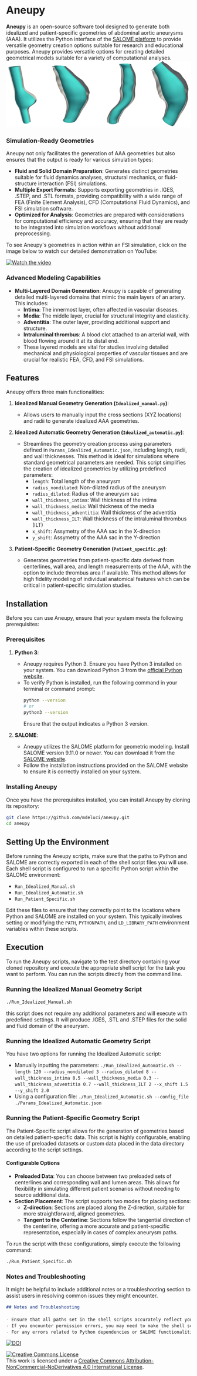 # Aneupy

**Aneupy** is an open-source software tool designed to generate both idealized and patient-specific geometries of abdominal aortic aneurysms (AAA). It utilizes the Python interface of the [SALOME platform](https://www.salome-platform.org/) to provide versatile geometry creation options suitable for research and educational purposes. Aneupy provides versatile options for creating detailed geometrical models suitable for a variety of computational analyses.
![Example Image](./Examples.png)

### Simulation-Ready Geometries

Aneupy not only facilitates the generation of AAA geometries but also ensures that the output is ready for various simulation types:

- **Fluid and Solid Domain Preparation**: Generates distinct geometries suitable for fluid dynamics analyses, structural mechanics, or fluid-structure interaction (FSI) simulations.
- **Multiple Export Formats**: Supports exporting geometries in .IGES, .STEP, and .STL formats, providing compatibility with a wide range of FEA (Finite Element Analysis), CFD (Computational Fluid Dynamics), and FSI simulation software.
- **Optimized for Analysis**: Geometries are prepared with considerations for computational efficiency and accuracy, ensuring that they are ready to be integrated into simulation workflows without additional preprocessing.
  
To see Aneupy's geometries in action within an FSI simulation, click on the image below to watch our detailed demonstration on YouTube:

[![Watch the video](https://img.youtube.com/vi/Q7G-yB3iWwQ/maxresdefault.jpg)](https://www.youtube.com/embed/Q7G-yB3iWwQ)



### Advanced Modeling Capabilities

- **Multi-Layered Domain Generation**: Aneupy is capable of generating detailed multi-layered domains that mimic the main layers of an artery. This includes:
  - **Intima**: The innermost layer, often affected in vascular diseases.
  - **Media**: The middle layer, crucial for structural integrity and elasticity.
  - **Adventitia**: The outer layer, providing additional support and structure.
  - **Intraluminal thrombus**: A blood clot attached to an arterial wall, with blood flowing around it at its distal end.
  - These layered models are vital for studies involving detailed mechanical and physiological properties of vascular tissues and are crucial for realistic FEA, CFD, and FSI simulations.

## Features

Aneupy offers three main functionalities:

1. **Idealized Manual Geometry Generation (`Idealized_manual.py`)**:
   - Allows users to manually input the cross sections (XYZ locations) and radii to generate idealized AAA geometries.

2. **Idealized Automatic Geometry Generation (`Idealized_automatic.py`)**:
   - Streamlines the geometry creation process using parameters defined in `Params_Idealized_Automatic.json`, including length, radii, and wall thicknesses. This method is ideal for simulations where standard geometrical parameters are needed. This script simplifies the creation of idealized geometries by utilizing predefined parameters:
      - `length`: Total length of the aneurysm
      - `radius_nondilated`: Non-dilated radius of the aneurysm
      - `radius_dilated`: Radius of the aneurysm sac
      - `wall_thickness_intima`: Wall thickness of the intima
      - `wall_thickness_media`: Wall thickness of the media
      - `wall_thickness_adventitia`: Wall thickness of the adventitia
      - `wall_thickness_ILT`: Wall thickness of the intraluminal thrombus (ILT)
      - `x_shift`: Assymetry of the AAA sac in the X-direction
      - `y_shift`: Assymetry of the AAA sac in the Y-direction

4. **Patient-Specific Geometry Generation (`Patient_specific.py`)**:
   - Generates geometries from patient-specific data derived from centerlines, wall area, and length measurements of the AAA, with the option to include thrombus area if available. This method allows for high fidelity modeling of individual anatomical features which can be critical in patient-specific simulation studies.

## Installation

Before you can use Aneupy, ensure that your system meets the following prerequisites:

### Prerequisites

1. **Python 3**:
   - Aneupy requires Python 3. Ensure you have Python 3 installed on your system. You can download Python 3 from the [official Python website](https://www.python.org/downloads/).
   - To verify Python is installed, run the following command in your terminal or command prompt:
     ```bash
     python --version
     # or
     python3 --version
     ```
     Ensure that the output indicates a Python 3 version.

2. **SALOME**:
   - Aneupy utilizes the SALOME platform for geometric modeling. Install SALOME version 9.11.0 or newer. You can download it from the [SALOME website](https://www.salome-platform.org/?page_id=2430).
   - Follow the installation instructions provided on the SALOME website to ensure it is correctly installed on your system.

### Installing Aneupy

Once you have the prerequisites installed, you can install Aneupy by cloning its repository:

```bash
git clone https://github.com/mdeluci/aneupy.git
cd aneupy
```

## Setting Up the Environment

Before running the Aneupy scripts, make sure that the paths to Python and SALOME are correctly exported in each of the shell script files you will use. Each shell script is configured to run a specific Python script within the SALOME environment:

- `Run_Idealized_Manual.sh`
- `Run_Idealized_Automatic.sh`
- `Run_Patient_Specific.sh`

Edit these files to ensure that they correctly point to the locations where Python and SALOME are installed on your system. This typically involves setting or modifying the `PATH`, `PYTHONPATH`, and `LD_LIBRARY_PATH` environment variables within these scripts.

## Execution

To run the Aneupy scripts, navigate to the test directory containing your cloned repository and execute the appropriate shell script for the task you want to perform. You can run the scripts directly from the command line.

### Running the Idealized Manual Geometry Script

```bash
./Run_Idealized_Manual.sh
```
this script does not require any additional parameters and will execute with predefined settings. It will produce .IGES, .STL and .STEP files for the solid and fluid domain of the aneurysm.

### Running the Idealized Automatic Geometry Script

You have two options for running the Idealized Automatic script:

 - Manually inputting the parameters: `./Run_Idealized_Automatic.sh --length 120 --radius_nondilated 3 --radius_dilated 8 --wall_thickness_intima 0.5 --wall_thickness_media 0.3 --wall_thickness_adventitia 0.7 --wall_thickness_ILT 2 --x_shift 1.5 --y_shift 2.0`
 - Using a configuration file: `./Run_Idealized_Automatic.sh --config_file ./Params_Idealized_Automatic.json`

### Running the Patient-Specific Geometry Script

The Patient-Specific script allows for the generation of geometries based on detailed patient-specific data. This script is highly configurable, enabling the use of preloaded datasets or custom data placed in the data directory according to the script settings.

#### Configurable Options

- **Preloaded Data**: You can choose between two preloaded sets of centerlines and corresponding wall and lumen areas. This allows for flexibility in simulating different patient scenarios without needing to source additional data.
- **Section Placement**: The script supports two modes for placing sections:
  - **Z-direction**: Sections are placed along the Z-direction, suitable for more straightforward, aligned geometries.
  - **Tangent to the Centerline**: Sections follow the tangential direction of the centerline, offering a more accurate and patient-specific representation, especially in cases of complex aneurysm paths.

To run the script with these configurations, simply execute the following command:

```bash
./Run_Patient_Specific.sh
```

### Notes and Troubleshooting

It might be helpful to include additional notes or a troubleshooting section to assist users in resolving common issues they might encounter. 

```markdown
## Notes and Troubleshooting

- Ensure that all paths set in the shell scripts accurately reflect your system's configuration.
- If you encounter permission errors, you may need to make the shell scripts executable. You can do this with the command `chmod +x Run_*.sh`.
- For any errors related to Python dependencies or SALOME functionalities, ensure that all required libraries are installed and accessible.
```

[![DOI](https://zenodo.org/badge/22895/jacobo-diaz/aneupy.svg)](https://zenodo.org/badge/latestdoi/22895/jacobo-diaz/aneupy)

<a rel="license" href="http://creativecommons.org/licenses/by-nc-nd/4.0/"><img alt="Creative Commons License" style="border-width:0" src="https://i.creativecommons.org/l/by-nc-nd/4.0/88x31.png" /></a><br />This work is licensed under a <a rel="license" href="http://creativecommons.org/licenses/by-nc-nd/4.0/">Creative Commons Attribution-NonCommercial-NoDerivatives 4.0 International License</a>.
